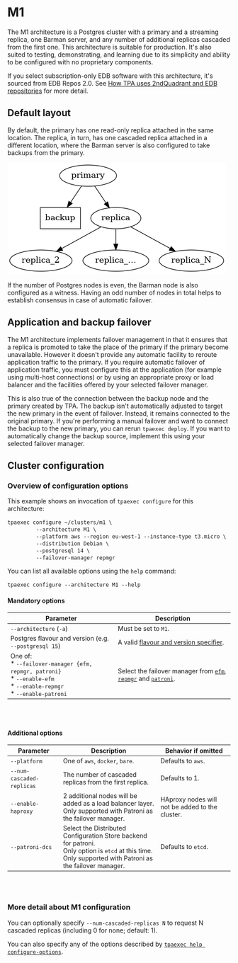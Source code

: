 # M1

The M1 architecture is a Postgres cluster with a primary and a streaming replica, one Barman
server, and any number of additional replicas cascaded from the first
one. This architecture is suitable for production. It's also suited to
testing, demonstrating, and learning due to its simplicity and ability to
be configured with no proprietary components.

If you select subscription-only EDB software with this architecture,
it's sourced from EDB Repos 2.0.
See [How TPA uses 2ndQuadrant and EDB repositories](2q_and_edb_repositories.md)
for more detail.

## Default layout

By default, the primary has one read-only replica attached in the same
location. The replica, in turn, has one cascaded replica attached in a
different location, where the Barman server is also configured to take
backups from the primary.

![Cluster with cascading replication](images/m1.png)

If the number of Postgres nodes is even, the Barman node is 
also configured as a witness. Having an odd number of nodes 
in total helps to establish consensus in case of automatic failover.

## Application and backup failover

The M1 architecture implements failover management in that it ensures
that a replica is promoted to take the place of the primary if
the primary become unavailable. However it doesn't provide any
automatic facility to reroute application traffic to the primary. If
you require automatic failover of application traffic, you must
configure this at the application (for example using multi-host
connections) or by using an appropriate proxy or load balancer and the
facilities offered by your selected failover manager.

This is also true of the connection between the backup node and the
primary created by TPA. The backup isn't automatically adjusted to
target the new primary in the event of failover. Instead, it remains
connected to the original primary. If you're performing a manual
failover and want to connect the backup to the new primary, you can
rerun `tpaexec deploy`. If you want to automatically change the
backup source, implement this using your selected failover
manager.

## Cluster configuration

### Overview of configuration options

This example shows an invocation of `tpaexec configure` for this architecture:

```shell
tpaexec configure ~/clusters/m1 \
         --architecture M1 \
         --platform aws --region eu-west-1 --instance-type t3.micro \
         --distribution Debian \
         --postgresql 14 \
         --failover-manager repmgr
```

You can list all available options using the `help` command:

```shell
tpaexec configure --architecture M1 --help
```

#### Mandatory options

| Parameter                                             | Description                                                                                 |
|-------------------------------------------------------|---------------------------------------------------------------------------------------------|
| `--architecture` (`-a`)                               | Must be set to `M1`.                                                                        |
| Postgres flavour and version (e.g. `--postgresql 15`) | A valid [flavour and version specifier](tpaexec-configure.md#postgres-flavour-and-version). |
| One of: <br> * `--failover-manager {efm, repmgr, patroni}`<br> * `--enable-efm`<br> * `--enable-repmgr`<br> * `--enable-patroni`  | Select the failover manager from [`efm`](efm.md), [`repmgr`](repmgr.md) and [`patroni`](patroni.md).                                                  |


<br/><br/>

#### Additional options

| Parameter                 | Description                                                                                                       | Behavior if omitted                                                                                 |
|---------------------------|-------------------------------------------------------------------------------------------------------------------|------------------------------------------------------------------------------------------------------|
| `--platform`              | One of `aws`, `docker`, `bare`.                                                                                   | Defaults to `aws`.                                                                                   |
| `--num-cascaded-replicas` | The number of cascaded replicas from the first replica.                                                           | Defaults to 1.                                                                                       |
| `--enable-haproxy`        | 2 additional nodes will be added as a load balancer layer.<br/>Only supported with Patroni as the failover manager. | HAproxy nodes will not be added to the cluster.                                                      |
| `--patroni-dcs`           | Select the Distributed Configuration Store backend for patroni.<br/>Only option is `etcd` at this time. <br/>Only supported with Patroni as the failover manager.          | Defaults to `etcd`.                                                                                  |

<br/><br/>

### More detail about M1 configuration

You can optionally specify `--num-cascaded-replicas N` to request N
cascaded replicas (including 0 for none; default: 1).

You can also specify any of the options described by
[`tpaexec help configure-options`](tpaexec-configure.md).
